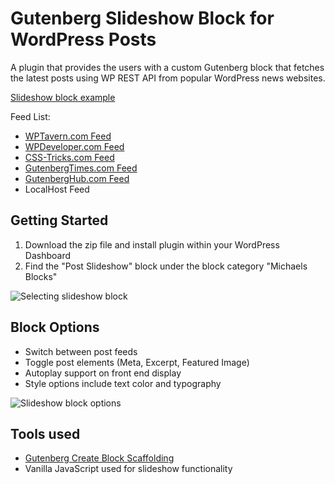 # Gutenberg Slideshow Block for WordPress Posts
A plugin that provides the users with a custom Gutenberg block that fetches the latest posts using WP REST API from popular WordPress news websites.

[Slideshow block example](https://slideshow-block.progressionstudios.com/)

Feed List:
* [WPTavern.com Feed](https://wptavern.com)
* [WPDeveloper.com Feed](https://wpdeveloper.com)
* [CSS-Tricks.com Feed](https://css-tricks.com)
* [GutenbergTimes.com Feed](https://gutenbergtimes.com)
* [GutenbergHub.com Feed](https://gutenberghub.com/)
* LocalHost Feed


## Getting Started ##
1. Download the zip file and install plugin within your WordPress Dashboard
2. Find the "Post Slideshow" block under the block category "Michaels Blocks"

![Selecting slideshow block](https://slideshow-block.progressionstudios.com/wp-content/uploads/2023/12/post-slideshow-block-1.jpg)


## Block Options ##
* Switch between post feeds
* Toggle post elements (Meta, Excerpt, Featured Image)
* Autoplay support on front end display
* Style options include text color and typography

![Slideshow block options](https://slideshow-block.progressionstudios.com/wp-content/uploads/2023/12/slideshow-options.jpg)


## Tools used  ##
* [Gutenberg Create Block Scaffolding](https://developer.wordpress.org/block-editor/reference-guides/packages/packages-create-block/)
* Vanilla JavaScript used for slideshow functionality
